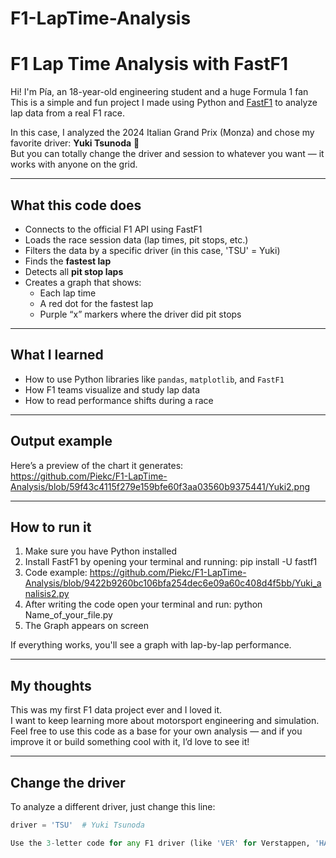 # F1-LapTime-Analysis

# F1 Lap Time Analysis with FastF1 

Hi! I'm Pía, an 18-year-old engineering student and a huge Formula 1 fan   
This is a simple and fun project I made using Python and [FastF1](https://theoehrly.github.io/Fast-F1/) to analyze lap data from a real F1 race.

In this case, I analyzed the 2024 Italian Grand Prix (Monza) and chose my favorite driver: **Yuki Tsunoda** 💙  
But you can totally change the driver and session to whatever you want — it works with anyone on the grid.

---

## What this code does

- Connects to the official F1 API using FastF1
- Loads the race session data (lap times, pit stops, etc.)
- Filters the data by a specific driver (in this case, 'TSU' = Yuki)
- Finds the **fastest lap**
- Detects all **pit stop laps**
- Creates a graph that shows:
  - Each lap time
  - A red dot for the fastest lap
  - Purple “x” markers where the driver did pit stops

---

## What I learned

- How to use Python libraries like `pandas`, `matplotlib`, and `FastF1`
- How F1 teams visualize and study lap data
- How to read performance shifts during a race

---

##  Output example

Here’s a preview of the chart it generates:  
https://github.com/Piekc/F1-LapTime-Analysis/blob/59f43c4115f279e159bfe60f3aa03560b9375441/Yuki2.png 


---

##  How to run it

1. Make sure you have Python installed
2. Install FastF1 by opening your terminal and running: pip install -U fastf1
3. Code example: https://github.com/Piekc/F1-LapTime-Analysis/blob/9422b9260bc106bfa254dec6e09a60c408d4f5bb/Yuki_analisis2.py 
4. After writing the code open your terminal and run: python Name_of_your_file.py
5. The Graph appears on screen

If everything works, you'll see a graph with lap-by-lap performance.

---

## My thoughts

This was my first F1 data project ever and I loved it.  
I want to keep learning more about motorsport engineering and simulation.  
Feel free to use this code as a base for your own analysis — and if you improve it or build something cool with it, I’d love to see it!

---

## Change the driver

To analyze a different driver, just change this line:

```python
driver = 'TSU'  # Yuki Tsunoda

Use the 3-letter code for any F1 driver (like 'VER' for Verstappen, 'HAM' for Hamilton, etc.)
